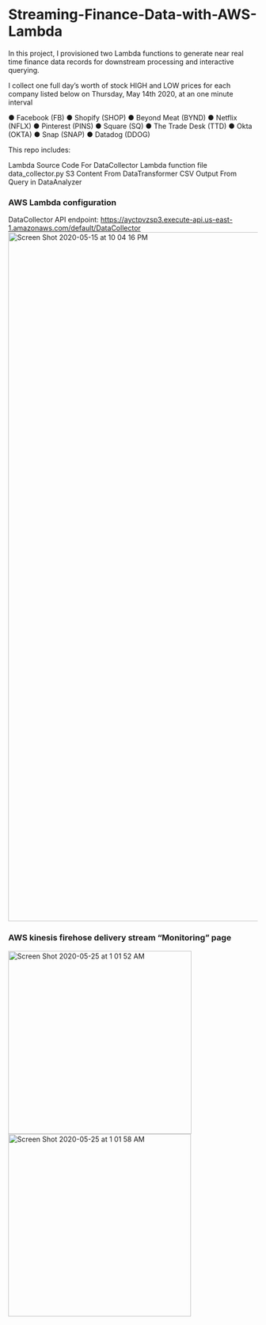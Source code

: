 # Streaming-Finance-Data-with-AWS-Lambda

In this project, I provisioned two Lambda functions to generate near real time finance data records 
for downstream processing and interactive querying. 

I collect one full day’s worth of stock HIGH and LOW prices for each company listed below on Thursday, May 14th 2020, at an one minute interval

● Facebook (FB)
● Shopify (SHOP)
●	Beyond Meat (BYND)
●	Netflix (NFLX)
●	Pinterest (PINS)
●	Square (SQ)
●	The Trade Desk (TTD)
●	Okta (OKTA)
●	Snap (SNAP)
●	Datadog (DDOG)

This repo includes:

Lambda Source Code For DataCollector
Lambda function file data_collector.py
S3 Content From DataTransformer
CSV Output From Query in DataAnalyzer

### AWS Lambda configuration
DataCollector API endpoint: https://ayctpvzsp3.execute-api.us-east-1.amazonaws.com/default/DataCollector
<img width="1393" alt="Screen Shot 2020-05-15 at 10 04 16 PM" src="https://user-images.githubusercontent.com/46945617/82107763-2846b600-96f8-11ea-99a4-07a8e0cfc313.png">

### AWS kinesis firehose delivery stream “Monitoring” page
<img width="370" alt="Screen Shot 2020-05-25 at 1 01 52 AM" src="https://user-images.githubusercontent.com/46945617/82779955-9b9ca600-9e23-11ea-9475-1693cddd5950.png">
<img width="369" alt="Screen Shot 2020-05-25 at 1 01 58 AM" src="https://user-images.githubusercontent.com/46945617/82779961-9dff0000-9e23-11ea-9018-4fedea289518.png">

